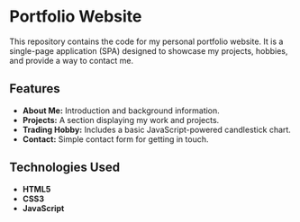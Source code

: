 # Portfolio Website

This repository contains the code for my personal portfolio website. It is a single-page application (SPA) designed to showcase my projects, hobbies, and provide a way to contact me.

## Features

- **About Me:** Introduction and background information.
- **Projects:** A section displaying my work and projects.
- **Trading Hobby:** Includes a basic JavaScript-powered candlestick chart.
- **Contact:** Simple contact form for getting in touch.

## Technologies Used

- **HTML5**
- **CSS3**
- **JavaScript**
